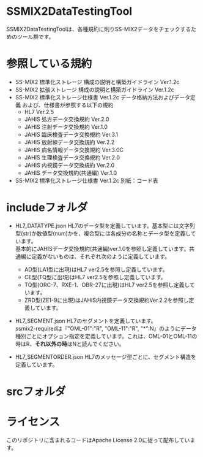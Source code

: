 # SSMIX2DataTestingTool
SSMIX2DataTestingToolは、各種規約に則りSS-MIX2データをチェックするためのツール群です。

# 参照している規約
* SS-MIX2 標準化ストレージ 構成の説明と構築ガイドライン Ver.1.2c
* SS-MIX2 拡張ストレージ 構成の説明と構築ガイドライン Ver.1.2c
* SS-MIX2 標準化ストレージ仕様書 Ver.1.2c データ格納方法およびデータ定義 および、仕様書が参照する以下の規約
    * HL7 Ver.2.5
    * JAHIS 処方データ交換規約 Ver.2.0
    * JAHIS 注射データ交換規約 Ver.1.0
    * JAHIS 臨床検査データ交換規約 Ver.3.1
    * JAHIS 放射線データ交換規約 Ver.2.2
    * JAHIS 病名情報データ交換規約 Ver.3.0C
    * JAHIS 生理検査データ交換規約 Ver.2.0
    * JAHIS 内視鏡データ交換規約 Ver.2.0
    * JAHIS データ交換規約(共通編) Ver.1.0
* SS-MIX2 標準化ストレージ仕様書 Ver.1.2c 別紙：コード表

# includeフォルダ
* HL7_DATATYPE.json
HL7のデータ型を定義しています。基本型には文字列型(str)か数値型(num)かを、複合型には各成分の名称とデータ型を定義しています。  
基本的にJAHISデータ交換規約(共通編)ver.1.0を参照し定義しています。共通編に定義がないものは、それぞれ次のように定義しています。
    * AD型(LA1型に出現)はHL7 ver2.5を参照し定義しています。
    * CE型(TQ型に出現)はHL7 ver2.5を参照し定義しています。
    * TQ型(ORC-7、RXE-1、OBR-27に出現)はHL7 ver2.5を参照し定義しています。
    * ZRD型(ZE1-9に出現)はJAHIS内視鏡データ交換規約Ver.2.2を参照し定義しています。

* HL7_SEGMENT.json
HL7のセグメントを定義しています。  
ssmix2-requiredは『"OML-01":"R", "OML-11":"R", "\*":N』のようにデータ種別ごとにオプション指定を定義しています。これは、OML-01とOML-11の時はR、**それ以外の時**はNと読んでください。

* HL7_SEGMENTORDER.json
HL7のメッセージ型ごとに、セグメント構造を定義しています。

# srcフォルダ

# ライセンス
このリポジトリに含まれるコードはApache License 2.0に従って配布しています。
